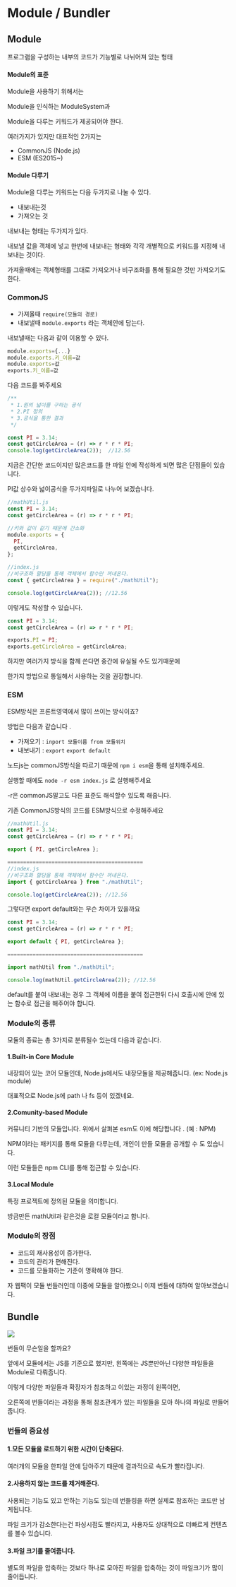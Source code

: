 # Module / Bundler

## Module

프로그램을 구성하는 내부의 코드가 기능별로 나뉘어져 있는 형태



#### Module의 표준

Module을 사용하기 위해서는 

Module을 인식하는 ModuleSystem과

Module을 다루는 키워드가 제공되어야 한다. 

여러가지가 있지만 대표적인 2가지는 

* CommonJS \(Node.js\)
* ESM \(ES2015~\)



#### Module 다루기

Module을 다루는 키워드는 다음 두가지로 나눌 수 있다. 

* 내보내는것 
* 가져오는 것

내보내는 형태는 두가지가 있다. 

내보낼 값을 객체에 넣고 한번에 내보내는 형태와 각각 개별적으로 키워드를 지정해 내보내는 것이다. 

가져올때에는 객체형태를 그대로 가져오거나 비구조화를 통해 필요한 것만 가져오기도 한다. 



### CommonJS

* 가져올때 `require(모듈의 경로)`
* 내보낼때 `module.exports` 라는 객체안에 담는다. 

 내보낼때는 다음과 같이 이용할 수 있다. 

```javascript
module.exports={...}   
module.exports.키_이름=값
module.exports=값
exports.키_이름=값
```

다음 코드를 봐주세요

```javascript
/**
 * 1.원의 넓이를 구하는 공식
 * 2.PI 정의
 * 3.공식을 통한 결과
 */

const PI = 3.14;
const getCircleArea = (r) => r * r * PI;
console.log(getCircleArea(2));  //12.56
```

지금은 간단한 코드이지만 많은코드를 한 파일 안에 작성하게 되면 많은 단점들이 있습니다. 

PI값 상수와 넓이공식을 두가지파일로 나누어 보겠습니다. 

```javascript
//mathUtil.js
const PI = 3.14;
const getCircleArea = (r) => r * r * PI;

//키와 값이 같기 때문에 간소화
module.exports = {
  PI,
  getCircleArea,
};
```

```javascript
//index.js
//비구조화 할당을 통해 객체에서 함수만 꺼내온다.
const { getCircleArea } = require("./mathUtil");

console.log(getCircleArea(2)); //12.56
```

이렇게도 작성할 수 있습니다.

```javascript
const PI = 3.14;
const getCircleArea = (r) => r * r * PI;

exports.PI = PI;
exports.getCircleArea = getCircleArea;
```

하지만 여러가지 방식을 함께 쓴다면 중간에 유실될 수도 있기때문에 

한가지 방법으로 통일해서 사용하는 것을 권장합니다. 

### ESM

ESM방식은 프론트영역에서 많이 쓰이는 방식이죠? 

방법은 다음과 같습니다 .

* 가져오기 : `inport 모듈이름 from 모듈위치`
* 내보내기 : `export`    `export default`

노드js는 commonJS방식을 따르기 때문에 `npm i esm`을 통해 설치해주세요.

실행할 때에도 `node -r esm index.js`  로 실행해주세요

-r은 commonJS말고도 다른 표준도 해석할수 있도록 해줍니다.

기존 CommonJS방식의 코드를 ESM방식으로 수정해주세요 

```javascript
//mathUtil.js
const PI = 3.14;
const getCircleArea = (r) => r * r * PI;

export { PI, getCircleArea };

===========================================
//index.js
//비구조화 할당을 통해 객체에서 함수만 꺼내온다.
import { getCircleArea } from "./mathUtil";

console.log(getCircleArea(2)); //12.56
```

그렇다면 export default와는 무슨 차이가 있을까요

```javascript
const PI = 3.14;
const getCircleArea = (r) => r * r * PI;

export default { PI, getCircleArea };

===========================================

import mathUtil from "./mathUtil";

console.log(mathUtil.getCircleArea(2)); //12.56
```

default를 붙여 내보내는 경우 그 객체에 이름을 붙여 접근한뒤 다시 호출시에 안에 있는 함수로 접근을 해주어야 합니다. 



### Module의 종류

모듈의 종료는 총 3가지로 분류될수 있는데 다음과 같습니다. 

#### 1.Built-in Core Module 

내장되어 있는 코어 모듈인데, Node.js에서도 내장모듈을 제공해줍니다. \(ex: Node.js module\)

대표적으로 Node.js에 path 나 fs 등이 있겠네요. 



####  2.Comunity-based Module 

커뮤니티 기반의 모듈입니다. 위에서 살펴본 esm도 이에 해당합니다 . \(예 : NPM\)

NPM이라는 패키지를 통해 모듈을 다루는데, 개인이 만들 모듈을 공개할 수 도 있습니다. 

이런 모듈들은 npm CLI를 통해 접근할 수 있습니다. 



#### 3.Local Module 

특정 프로젝트에 정의된 모듈을 의미합니다. 

방금만든 mathUtil과 같은것을 로컬 모듈이라고 합니다. 

### Module의 장점

* 코드의 재사용성이 증가한다. 
* 코드의 관리가 편해진다. 
* 코드를 모듈화하는 기준이 명확해야 한다. 

자 웹팩이 모듈 번들러인데 이중에 모듈을 알아봤으니 이제 번들에 대하여 알아보겠습니다. 

## Bundle

![](.gitbook/assets/image%20%2826%29.png)

번들이 무슨일을 할까요?

앞에서 모듈에서는 JS를 기준으로 했지만, 왼쪽에는 JS뿐만아닌 다양한 파일들을 Module로 다뤄줍니다. 

이렇게 다양한 파일들과 확장자가 참조하고 이있는 과정이 왼쪽이면, 

오른쪽에 번들이라는 과정을 통해 참조관계가 있는 파일들을 모아 하나의 파일로 만들어줍니다. 

### 번들의 중요성

#### 1.모든 모듈을 로드하기 위한 시간이 단축된다. 

여러개의 모듈을 한파일 안에 담아주기 때문에 결과적으로 속도가 빨라집니다. 



#### 2.사용하지 않는 코드를 제거해준다. 

사용되는 기능도 있고 안하는 기능도 있는데 번들링을 하면 실제로 참조하는 코드만 남게됩니다. 

파일 크기가 감소한다는건 파싱시점도 빨라지고, 사용자도 상대적으로 더빠르게 컨텐츠를 볼수 있습니다. 



#### 3.파일 크기를 줄여줍니다. 

별도의 파일을 압축하는 것보다 하나로 모아진 파일을 압축하는 것이 파일크기가 많이 줄어듭니다. 

